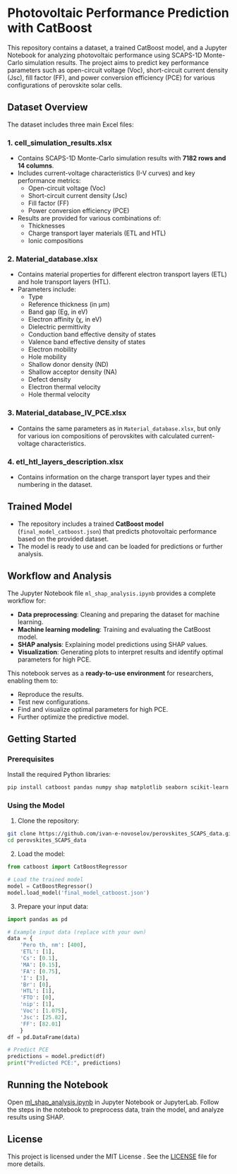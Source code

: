 # Photovoltaic Performance Prediction with CatBoost

This repository contains a dataset, a trained CatBoost model, and a Jupyter Notebook for analyzing photovoltaic performance using SCAPS-1D Monte-Carlo simulation results. The project aims to predict key performance parameters such as open-circuit voltage (Voc), short-circuit current density (Jsc), fill factor (FF), and power conversion efficiency (PCE) for various configurations of perovskite solar cells.

## Dataset Overview

The dataset includes three main Excel files:

### 1. **cell_simulation_results.xlsx**
- Contains SCAPS-1D Monte-Carlo simulation results with **7182 rows and 14 columns**.
- Includes current-voltage characteristics (I-V curves) and key performance metrics:
  - Open-circuit voltage (Voc)
  - Short-circuit current density (Jsc)
  - Fill factor (FF)
  - Power conversion efficiency (PCE)
- Results are provided for various combinations of:
  - Thicknesses
  - Charge transport layer materials (ETL and HTL)
  - Ionic compositions

### 2. **Material_database.xlsx**
- Contains material properties for different electron transport layers (ETL) and hole transport layers (HTL).
- Parameters include:
  - Type
  - Reference thickness (in μm)
  - Band gap (Eg, in eV)
  - Electron affinity (χ, in eV)
  - Dielectric permittivity
  - Conduction band effective density of states
  - Valence band effective density of states
  - Electron mobility
  - Hole mobility
  - Shallow donor density (ND)
  - Shallow acceptor density (NA)
  - Defect density
  - Electron thermal velocity
  - Hole thermal velocity

### 3. **Material_database_IV_PCE.xlsx**
- Contains the same parameters as in `Material_database.xlsx`, but only for various ion compositions of perovskites with calculated current-voltage characteristics.

### 4. **etl_htl_layers_description.xlsx**
- Contains information on the charge transport layer types and their numbering in the dataset.

## Trained Model

- The repository includes a trained **CatBoost model** (`final_model_catboost.json`) that predicts photovoltaic performance based on the provided dataset.
- The model is ready to use and can be loaded for predictions or further analysis.

## Workflow and Analysis

The Jupyter Notebook file `ml_shap_analysis.ipynb` provides a complete workflow for:
- **Data preprocessing**: Cleaning and preparing the dataset for machine learning.
- **Machine learning modeling**: Training and evaluating the CatBoost model.
- **SHAP analysis**: Explaining model predictions using SHAP values.
- **Visualization**: Generating plots to interpret results and identify optimal parameters for high PCE.

This notebook serves as a **ready-to-use environment** for researchers, enabling them to:
- Reproduce the results.
- Test new configurations.
- Find and visualize optimal parameters for high PCE.
- Further optimize the predictive model.

## Getting Started

### Prerequisites

Install the required Python libraries:

```bash
pip install catboost pandas numpy shap matplotlib seaborn scikit-learn openpyxl
```
### Using the Model

1. Clone the repository:
```bash
git clone https://github.com/ivan-e-novoselov/perovskites_SCAPS_data.git
cd perovskites_SCAPS_data
```

2. Load the model:
```python
from catboost import CatBoostRegressor

# Load the trained model
model = CatBoostRegressor()
model.load_model('final_model_catboost.json')
```
3. Prepare your input data:
```python
import pandas as pd

# Example input data (replace with your own)
data = {
    'Pero th, nm': [400],
    'ETL': [1],
    'Cs': [0.1],
    'MA': [0.15],
    'FA': [0.75],
    'I': [3],
    'Br': [0], 
    'HTL': [1],
    'FTO': [0],
    'nip': [1],
    'Voc': [1.075],
    'Jsc': [25.82],
    'FF': [82.01]
    }
df = pd.DataFrame(data)

# Predict PCE
predictions = model.predict(df)
print("Predicted PCE:", predictions)
```

## Running the Notebook
Open [ml_shap_analysis.ipynb](https://github.com/ivan-e-novoselov/perovskites_SCAPS_data/blob/main/ml_shap_analysis.ipynb) in Jupyter Notebook or JupyterLab.
Follow the steps in the notebook to preprocess data, train the model, and analyze results using SHAP.

## License
This project is licensed under the MIT License . See the [LICENSE](https://github.com/ivan-e-novoselov/perovskites_SCAPS_data/blob/main/LICENSE) file for more details.
